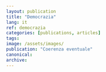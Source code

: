 ```yaml
---
layout: publication
title: "Democrazia"
lang: it
ref: democrazia
categories: [publications, articles]
tags:
image: /assets/images/
publication: "Coerenza eventuale"
canonical:
archive:
---
```

